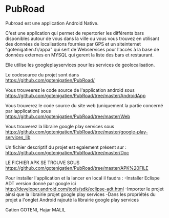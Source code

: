 PubRoad
=======
Pubroad est une application Android Native.

C'est une application qui permet de repertorier les différents bars disponibles autour de vous dans la ville ou vous vous trouvez en utilisant des données de localisations fournies par GPS et un siteinternet "gotenigatien.fr/appa" qui sert de Webservices pour l'accès à la base de données externes en MYSQL qui gerent la liste des bars et restaurant.

Elle utilise les googleplayservices pour les services de geolocalisation.


Le codesource du projet sont dans https://github.com/gotenigatien/PubRoad/

Vous trouveerez le code source de l'application android sous https://github.com/gotenigatien/PubRoad/tree/master/AndroidApp

Vous trouverez le code source du site web (uniquement la partie concerné par lapplication) sous https://github.com/gotenigatien/PubRoad/tree/master/Web

Vous trouverez la libraire google play services sous https://github.com/gotenigatien/PubRoad/tree/master/google-play-services_lib

Un fichier descriptif du projet est egalement présent sur : https://github.com/gotenigatien/PubRoad/tree/master/Doc

LE FICHIER APK SE TROUVE SOUS https://github.com/gotenigatien/PubRoad/tree/master/APK%20FILE

Pour installer l'application et la lancer en local il faudra :
-Installer Eclispe ADT version donné par google ici http://developer.android.com/tools/sdk/eclipse-adt.html
-Importer le projet ainsi que la librairie projet google play services
-Dans les propriétés du projet a l'onglet Android rajouté la librairie google play services

Gatien GOTENI, Hajar MALIL
